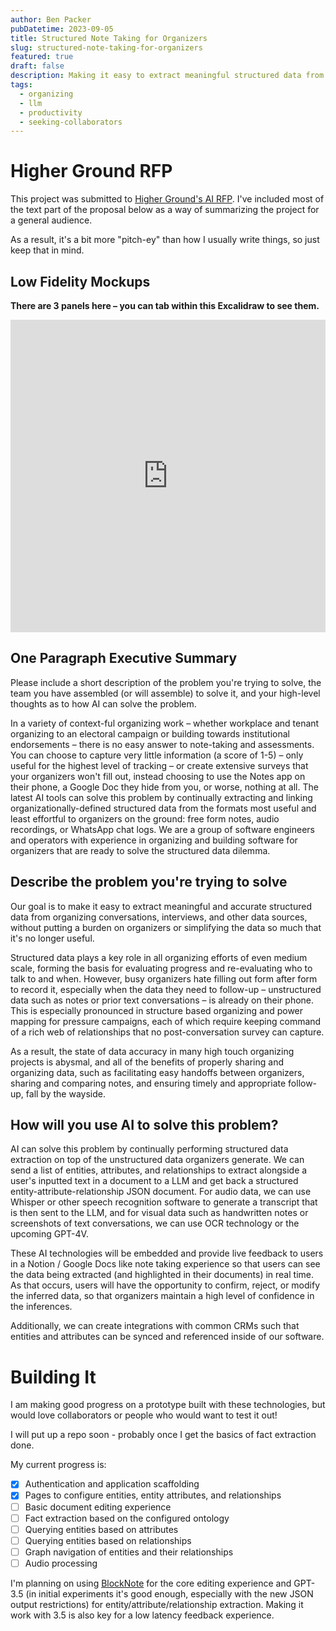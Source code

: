 ```yaml
---
author: Ben Packer
pubDatetime: 2023-09-05
title: Structured Note Taking for Organizers
slug: structured-note-taking-for-organizers
featured: true
draft: false
description: Making it easy to extract meaningful structured data from organizing conversations without burdening organizers
tags:
  - organizing
  - llm
  - productivity
  - seeking-collaborators
---
```


# Higher Ground RFP

This project was submitted to [Higher Ground's AI RFP](https://highergroundlabs.com/ai-lab-rfp/).  I've included most of the text part of the proposal below as a way of summarizing the project for a general audience. 

As a result, it's a bit more "pitch-ey" than how I usually write things, so just keep that in mind.

## Low Fidelity Mockups

**There are 3 panels here – you can tab within this Excalidraw to see them.**

<iframe src="https://link.excalidraw.com/p/readonly/GjFfOpwEYMqQNELbSlq7" width="100%" height="500px" style="border: none;"></iframe>


## One Paragraph Executive Summary

Please include a short description of the problem you're trying to solve, the team you have assembled (or will assemble) to solve it, and your high-level thoughts as to how AI can solve the problem. 

In a variety of context-ful organizing work – whether workplace and tenant organizing to an electoral campaign or building towards institutional endorsements – there is no easy answer to note-taking and assessments. You can choose to capture very little information (a score of 1-5) – only useful for the highest level of tracking – or create extensive surveys that your organizers won't fill out, instead choosing to use the Notes app on their phone, a Google Doc they hide from you, or worse, nothing at all. The latest AI tools can solve this problem by continually extracting and linking organizationally-defined structured data from the formats most useful and least effortful to organizers on the ground: free form notes, audio recordings, or WhatsApp chat logs. We are a group of software engineers and operators with experience in organizing and building software for organizers that are ready to solve the structured data dilemma.

## Describe the problem you're trying to solve

Our goal is to make it easy to extract meaningful and accurate structured data from organizing conversations, interviews, and other data sources, without putting a burden on organizers or simplifying the data so much that it's no longer useful.

Structured data plays a key role in all organizing efforts of even medium scale, forming the basis for evaluating progress and re-evaluating who to talk to and when. However, busy organizers hate filling out form after form to record it, especially when the data they need to follow-up – unstructured data such as notes or prior text conversations – is already on their phone. This is especially pronounced in structure based organizing and power mapping for pressure campaigns, each of which require keeping command of a rich web of relationships that no post-conversation survey can capture.

As a result, the state of data accuracy in many high touch organizing projects is abysmal, and all of the benefits of properly sharing and organizing data, such as facilitating easy handoffs between organizers, sharing and comparing notes, and ensuring timely and appropriate follow-up, fall by the wayside. 
## How will you use AI to solve this problem?

AI can solve this problem by continually performing structured data extraction on top of the unstructured data organizers generate. We can send a list of entities, attributes, and relationships to extract alongside a user's inputted text in a document to a LLM and get back a structured entity-attribute-relationship JSON document. For audio data, we can use Whisper or other speech recognition software to generate a transcript that is then sent to the LLM, and for visual data such as handwritten notes or screenshots of text conversations, we can use OCR technology or the upcoming GPT-4V. 

These AI technologies will be embedded and provide live feedback to users in a Notion / Google Docs like note taking experience so that users can see the data being extracted (and highlighted in their documents) in real time. As that occurs, users will have the opportunity to confirm, reject, or modify the inferred data, so that organizers maintain a high level of confidence in the inferences.

Additionally, we can create integrations with common CRMs such that entities and attributes can be synced and referenced inside of our software.

# Building It

I am making good progress on a prototype built with these technologies, but would love collaborators or people who would want to test it out! 

I will put up a repo soon - probably once I get the basics of fact extraction done.

My current progress is:
- [x] Authentication and application scaffolding
- [x] Pages to configure entities, entity attributes, and relationships
- [ ] Basic document editing experience
- [ ] Fact extraction based on the configured ontology
- [ ] Querying entities based on attributes
- [ ] Querying entities based on relationships
- [ ] Graph navigation of entities and their relationships
- [ ] Audio processing

I'm planning on using [BlockNote](https://www.blocknotejs.org/) for the core editing experience and GPT-3.5 (in initial experiments it's good enough, especially with the new JSON output restrictions) for entity/attribute/relationship extraction. Making it work with 3.5 is also key for a low latency feedback experience.